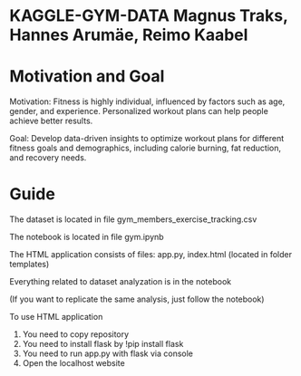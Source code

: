 # KAGGLE-GYM-DATA Magnus Traks, Hannes Arumäe, Reimo Kaabel

# Motivation and Goal

Motivation: Fitness is highly individual, influenced by factors such as age, gender, and experience. Personalized workout plans can help people achieve better results.

Goal: Develop data-driven insights to optimize workout plans for different fitness goals and demographics, including calorie burning, fat reduction, and recovery needs.

# Guide

The dataset is located in file gym_members_exercise_tracking.csv

The notebook is located in file gym.ipynb

The HTML application consists of files: app.py, index.html (located in folder templates)

Everything related to dataset analyzation is in the notebook

(If you want to replicate the same analysis, just follow the notebook)

To use HTML application
1. You need to copy repository
2. You need to install flask by !pip install flask
3. You need to run app.py with flask via console
4. Open the localhost website
